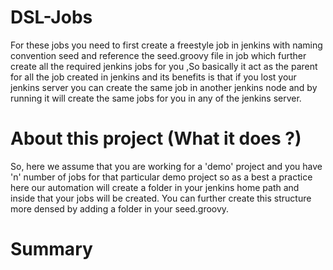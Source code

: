 # DSL-Jobs

For these jobs you need to first create a freestyle job in jenkins with naming convention seed and reference the seed.groovy file in job which further create all the required jenkins jobs for you ,So basically it act as the parent for all the job created in jenkins and its benefits is that if you lost your jenkins server you can create the same job in another jenkins node and by running it will create the same jobs for you in any of the jenkins server.

# About this project (What it does ?)

So, here we assume that you are working for a 'demo' project and you have 'n' number of jobs for that particular demo project so as a best a practice here our automation will create a folder in your jenkins home path and inside that your jobs will be created. You can further create this structure more densed by adding a folder in your seed.groovy.


# Summary

